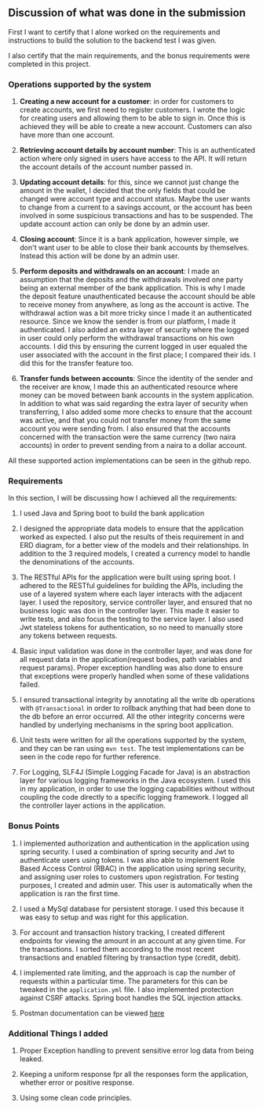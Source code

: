 ## Discussion of what was done in the submission

First I want to certify that I alone worked on the requirements and instructions
to build the solution to the backend test I was given.

I also certify that the main requirements, and the bonus requirements were 
completed in this project.


### Operations supported by the system
1. **Creating a new account for a customer**: in order for customers to create accounts,
we first need to register customers. I wrote the logic for creating users and allowing
them to be able to sign in. Once this is achieved they will be able to create a new account.
Customers can also have more than one account.


2. **Retrieving account details by account number**: This is an authenticated action where only signed 
in users have access to the API. It will return the account details of the account number passed in.


3. **Updating account details**: for this, since we cannot just change the amount in the wallet, I
decided that the only fields that could be changed were account type and account status. Maybe the user
wants to change from a current to a savings account, or the account has been involved in some suspicious 
transactions and has to be suspended. The update account action can only be done by an admin user.


4. **Closing account**: Since it is a bank application, however simple, we don't want user to be able to close
their bank accounts by themselves. Instead this action will be done by an admin user.


5. **Perform deposits and withdrawals on an account**: I made an assumption that the deposits and the withdrawals
involved one party being an external member of the bank application. This is why I made the deposit feature unauthenticated
because the account should be able to receive money from anywhere, as long as the account is active. The withdrawal action was a bit more tricky since I made it an
authenticated resource. Since we know the sender is from our platform, I made it authenticated. I also added an extra layer of
security where the logged in user could only perform the withdrawal transactions on his own accounts. I did this by ensuring the
current logged in user equaled the user associated with the account in the first place; I compared their ids. I did this for
the transfer feature too.


6. **Transfer funds between accounts**: Since the identity of the sender and the receiver are know, I made this an authenticated 
resource where money can be moved between bank accounts in the system application. In addition to what was said regarding the
extra layer of security when transferring, I also added some more checks to ensure that the account was active, and that you could not
transfer money from the same account you were sending from. I also ensured that the accounts concerned with the transaction were the 
same currency (two naira accounts) in order to prevent sending from a naira to a dollar account. 


All these supported action implementations can be seen in the github repo.

### Requirements

In this section, I will be discussing how I achieved all the requirements:

1. I used Java and Spring boot to build the bank application


2. I designed the appropriate data models to ensure that the application worked as expected. I also put the results of theis
requirement in and ERD diagram, for a better view of the models and their relationships. 
In addition to the 3 required models, I created a currency model to handle the denominations of the accounts.


3. The RESTful APIs for the application were built using spring boot. I adhered to the RESTful guidelines for building the 
APIs, including the use of a layered system where each layer interacts with the adjacent layer. I used the repository, service
controller layer, and ensured that no business logic was don in the controller layer. This made it easier to write tests, and 
also focus the testing to the service layer. I also used Jwt stateless tokens for authentication, so no need to manually store
any tokens between requests.


4. Basic input validation was done in the controller layer, and was done for all request data in the application(request bodies,
path variables and request params). Proper exception handling was also done to ensure that exceptions were properly handled when
some of these validations failed.


5. I ensured transactional integrity by annotating all the write db operations with `@Transactional` in order to rollback anything
that had been done to the db before an error occurred. All the other integrity concerns were handled by underlying mechanisms in the
spring boot application.


6. Unit tests were written for all the operations supported by the system, and they can be ran using `mvn test`. The test implementations 
can be seen in the code repo for further reference.


7. For Logging, SLF4J (Simple Logging Facade for Java) is an abstraction layer for various logging frameworks in the Java ecosystem. I used this in
my application, in order to use the logging capabilities without without coupling the code directly to a specific logging framework. I logged all the
controller layer actions in the application.


### Bonus Points
1. I implemented authorization and authentication in the application using spring security. I used a combination of spring security and
Jwt to authenticate users using tokens. I was also able to implement Role Based Access Control (RBAC) in the 
application using spring security, and assigning user roles to customers upon registration. For testing purposes, I created and admin user. This user
is automatically when the application is ran the first time.


2. I used a MySql database for persistent storage. I used this because it was easy to setup and was right for this application.


3. For account and transaction history tracking, I created different endpoints for viewing the amount in an account at any given time. For
the transactions. I sorted them according to the most recent transactions and enabled filtering by transaction type (credit, debit).


4. I implemented rate limiting, and the approach is cap the number of requests within a particular time. The parameters for this
can be tweaked in the `application.yml` file. I also implemented protection against CSRF attacks. Spring boot handles the SQL injection attacks.


5. Postman documentation can be viewed [here](https://www.postman.com/lively-firefly-891824/workspace/my-public-workspace/request/18629385-07dbd1e2-92e5-4493-9b0f-e073a06ce8a7)


### Additional Things I added
1. Proper Exception handling to prevent sensitive error log data from being leaked.

2. Keeping a uniform response fpr all the responses form the application, whether error or positive response.

3. Using some clean code principles.
